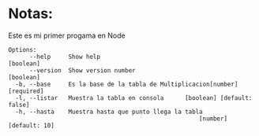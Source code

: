 # Notas:
Este es mi primer progama en Node

```
Options:
      --help     Show help                                         [boolean]
      --version  Show version number                               [boolean]
  -b, --base     Es la base de la tabla de Multiplicacion[number] [required]
  -l, --listar   Muestra la tabla en consola      [boolean] [default: false]
  -h, --hasta    Muestra hasta que punto llega la tabla
                                                      [number] [default: 10]
```                                                      